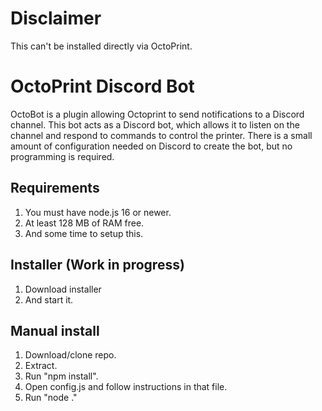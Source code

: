 # Disclaimer
This can't be installed directly via OctoPrint.

# OctoPrint Discord Bot
OctoBot is a plugin allowing Octoprint to send notifications to a Discord channel. This bot acts as a Discord bot, which allows it to listen on the channel and respond to commands to control the printer. There is a small amount of configuration needed on Discord to create the bot, but no programming is required.

## Requirements
1. You must have node.js 16 or newer.
2. At least 128 MB of RAM free.
3. And some time to setup this.

## Installer (Work in progress)
1. Download installer 
2. And start it.

## Manual install
1. Download/clone repo.
2. Extract.
3. Run "npm install".
4. Open config.js and follow instructions in that file.
5. Run "node ."
